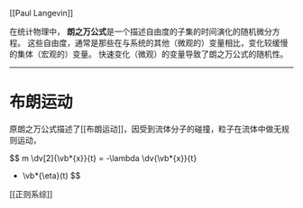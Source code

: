 [[Paul Langevin]]

在统计物理中， **朗之万公式**是一个描述自由度的子集的时间演化的随机微分方程。 这些自由度，通常是那些在与系统的其他（微观的）变量相比，变化较缓慢的集体（宏观的）变量。 快速变化（微观）的变量导致了朗之万公式的随机性。

---

# 布朗运动

原朗之万公式描述了[[布朗运动]]，因受到流体分子的碰撞，粒子在流体中做无规则运动，

$$
m \dv[2]{\vb*{x}}{t} = -\lambda \dv{\vb*{x}}{t}
+ \vb*{\eta}(t)
$$

[[正则系综]]

